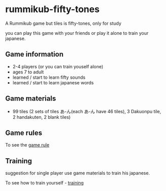 # rummikub-fifty-tones

A Rummikub game but tiles is fifty-tones, only for study

you can play this game with your friends or play it alone to train your japanese.

## Game information

- 2-4 players (or you can train youself alone)
- ages 7 to adult
- learned / start to learn fifty sounds
- learned / start to learn japanese words

## Game materials

- 99 tiles (2 sets of tiles あ-ん(each あ-ん have 46 tiles), 3 Dakuonpu tile, 2 handakuten, 2 blank tiles)

## Game rules

To see the [game rule](documents/gameRule.md)

## Training

suggestion for single player use game materials to train his japanese.

To see how to train yourself - [training](documents/training.md)
